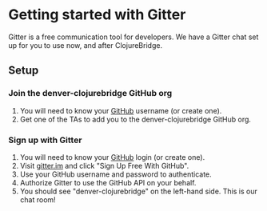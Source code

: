 # Getting started with Gitter

Gitter is a free communication tool for developers. We have a Gitter
chat set up for you to use now, and after ClojureBridge.

## Setup

### Join the denver-clojurebridge GitHub org

1. You will need to know your [GitHub][github] username (or create one).
2. Get one of the TAs to add you to the denver-clojurebridge GitHub org.

### Sign up with Gitter

1. You will need to know your [GitHub][github] login (or create one).
2. Visit [gitter.im][gitter] and click "Sign Up Free With GitHub".
3. Use your GitHub username and password to authenticate.
4. Authorize Gitter to use the GitHub API on your behalf.
5. You should see "denver-clojurebridge" on the left-hand side. This is our chat room!

[github]: https://github.com/
[gitter]: https://gitter.im/
